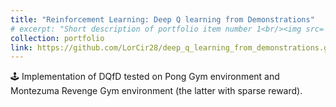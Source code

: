 ```yaml
---
title: "Reinforcement Learning: Deep Q learning from Demonstrations"
# excerpt: "Short description of portfolio item number 1<br/><img src='/images/500x300.png'>"
collection: portfolio
link: https://github.com/LorCir28/deep_q_learning_from_demonstrations.git"
---
```


🕹 Implementation of DQfD tested on Pong Gym environment and Montezuma Revenge Gym environment (the latter with sparse reward).